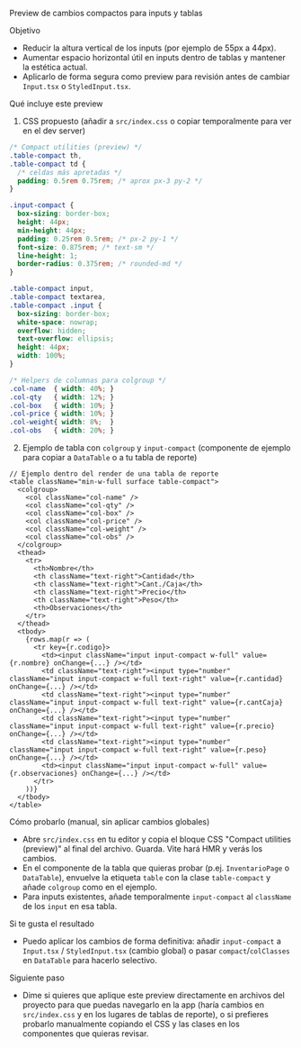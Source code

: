 Preview de cambios compactos para inputs y tablas

Objetivo
- Reducir la altura vertical de los inputs (por ejemplo de 55px a 44px).
- Aumentar espacio horizontal útil en inputs dentro de tablas y mantener la estética actual.
- Aplicarlo de forma segura como preview para revisión antes de cambiar `Input.tsx` o `StyledInput.tsx`.

Qué incluye este preview
1) CSS propuesto (añadir a `src/index.css` o copiar temporalmente para ver en el dev server)

```css
/* Compact utilities (preview) */
.table-compact th,
.table-compact td {
  /* celdas más apretadas */
  padding: 0.5rem 0.75rem; /* aprox px-3 py-2 */
}

.input-compact {
  box-sizing: border-box;
  height: 44px;
  min-height: 44px;
  padding: 0.25rem 0.5rem; /* px-2 py-1 */
  font-size: 0.875rem; /* text-sm */
  line-height: 1;
  border-radius: 0.375rem; /* rounded-md */
}

.table-compact input,
.table-compact textarea,
.table-compact .input {
  box-sizing: border-box;
  white-space: nowrap;
  overflow: hidden;
  text-overflow: ellipsis;
  height: 44px;
  width: 100%;
}

/* Helpers de columnas para colgroup */
.col-name  { width: 40%; }
.col-qty   { width: 12%; }
.col-box   { width: 10%; }
.col-price { width: 10%; }
.col-weight{ width: 8%;  }
.col-obs   { width: 20%; }
```

2) Ejemplo de tabla con `colgroup` y `input-compact` (componente de ejemplo para copiar a `DataTable` o a tu tabla de reporte)

```tsx
// Ejemplo dentro del render de una tabla de reporte
<table className="min-w-full surface table-compact">
  <colgroup>
    <col className="col-name" />
    <col className="col-qty" />
    <col className="col-box" />
    <col className="col-price" />
    <col className="col-weight" />
    <col className="col-obs" />
  </colgroup>
  <thead>
    <tr>
      <th>Nombre</th>
      <th className="text-right">Cantidad</th>
      <th className="text-right">Cant./Caja</th>
      <th className="text-right">Precio</th>
      <th className="text-right">Peso</th>
      <th>Observaciones</th>
    </tr>
  </thead>
  <tbody>
    {rows.map(r => (
      <tr key={r.codigo}>
        <td><input className="input input-compact w-full" value={r.nombre} onChange={...} /></td>
        <td className="text-right"><input type="number" className="input input-compact w-full text-right" value={r.cantidad} onChange={...} /></td>
        <td className="text-right"><input type="number" className="input input-compact w-full text-right" value={r.cantCaja} onChange={...} /></td>
        <td className="text-right"><input type="number" className="input input-compact w-full text-right" value={r.precio} onChange={...} /></td>
        <td className="text-right"><input type="number" className="input input-compact w-full text-right" value={r.peso} onChange={...} /></td>
        <td><input className="input input-compact w-full" value={r.observaciones} onChange={...} /></td>
      </tr>
    ))}
  </tbody>
</table>
```

Cómo probarlo (manual, sin aplicar cambios globales)
- Abre `src/index.css` en tu editor y copia el bloque CSS "Compact utilities (preview)" al final del archivo. Guarda. Vite hará HMR y verás los cambios.
- En el componente de la tabla que quieras probar (p.ej. `InventarioPage` o `DataTable`), envuelve la etiqueta `table` con la clase `table-compact` y añade `colgroup` como en el ejemplo.
- Para inputs existentes, añade temporalmente `input-compact` al `className` de los `input` en esa tabla.

Si te gusta el resultado
- Puedo aplicar los cambios de forma definitiva: añadir `input-compact` a `Input.tsx` / `StyledInput.tsx` (cambio global) o pasar `compact`/`colClasses` en `DataTable` para hacerlo selectivo.

Siguiente paso
- Dime si quieres que aplique este preview directamente en archivos del proyecto para que puedas navegarlo en la app (haría cambios en `src/index.css` y en los lugares de tablas de reporte), o si prefieres probarlo manualmente copiando el CSS y las clases en los componentes que quieras revisar.


